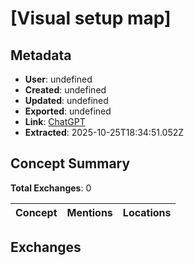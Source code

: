 # \[Visual setup map\]

## Metadata

- **User**: undefined
- **Created**: undefined
- **Updated**: undefined
- **Exported**: undefined
- **Link**: [ChatGPT](undefined)
- **Extracted**: 2025-10-25T18:34:51.052Z

## Concept Summary

**Total Exchanges**: 0

| Concept | Mentions | Locations |
|---------|----------|----------|

## Exchanges

